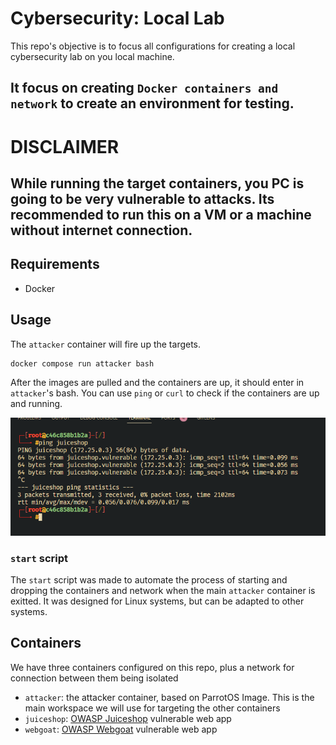 # Cybersecurity: Local Lab
This repo's objective is to focus all configurations for creating a local cybersecurity lab on you local machine.

It focus on creating `Docker containers and network` to create an environment for testing.
---
# DISCLAIMER
While running the target containers, you PC is going to be very vulnerable to attacks. Its recommended to run this on a VM or a machine without internet connection.
---

## Requirements
- Docker

## Usage
The `attacker` container will fire up the targets. 
```
docker compose run attacker bash
```
After the images are pulled and the containers are up, it should enter in `attacker`'s bash.
You can use `ping` or `curl` to check if the containers are up and running.

![alt](docs/check-connectivity.png)

### `start` script
The `start` script was made to automate the process of starting and dropping the containers and network when the main `attacker` container is exitted.
It was designed for Linux systems, but can be adapted to other systems.

## Containers

We have three containers configured on this repo, plus a network for connection between them being isolated

- `attacker`: the attacker container, based on ParrotOS Image. This is the main workspace we will use for targeting the other containers
- `juiceshop`: [OWASP Juiceshop](https://owasp.org/www-project-juice-shop) vulnerable web app
- `webgoat`: [OWASP Webgoat](https://owasp.org/www-project-webgoat) vulnerable web app 
